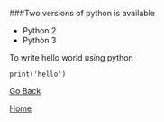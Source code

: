 ###Two versions of python is available
* Python 2
* Python 3

To write hello world using python

`print('hello')`

[Go Back](python.md)

[Home](index.md)

